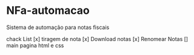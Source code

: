 # NFa-automacao
 Sistema de automação para notas fiscais 

chack List
[x] tiragem de nota 
[x] Download notas
[x] Renomear Notas
[] main pagina html e css 